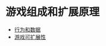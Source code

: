 # 游戏组成和扩展原理

* [行为和数据](./GameStructure/BehaviorAndData.md)
* [游戏可扩展性](./GameStructure/ExpansionAbility.md)
